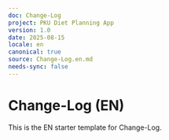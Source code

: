 ```yaml
---
doc: Change-Log
project: PKU Diet Planning App
version: 1.0
date: 2025-08-15
locale: en
canonical: true
source: Change-Log.en.md
needs-sync: false
---
```


# Change-Log (EN)

This is the EN starter template for Change-Log.

